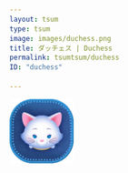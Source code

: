 ```yaml
---
layout: tsum
type: tsum
image: images/duchess.png
title: ダッチェス | Duchess
permalink: tsumtsum/duchess
ID: "duchess"

---
```

<img class="ui image" src="../images/duchess.png">
